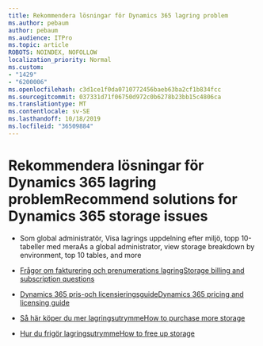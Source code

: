 ```yaml
---
title: Rekommendera lösningar för Dynamics 365 lagring problem
ms.author: pebaum
author: pebaum
ms.audience: ITPro
ms.topic: article
ROBOTS: NOINDEX, NOFOLLOW
localization_priority: Normal
ms.custom:
- "1429"
- "6200006"
ms.openlocfilehash: c3d1ce1f0da0710772456baeb63ba2cf1b834fcc
ms.sourcegitcommit: 037331d71f06750d972c0b6278b23bb15c4806ca
ms.translationtype: MT
ms.contentlocale: sv-SE
ms.lasthandoff: 10/18/2019
ms.locfileid: "36509884"
---
```

# <a name="recommend-solutions-for-dynamics-365-storage-issues"></a><span data-ttu-id="572e2-102">Rekommendera lösningar för Dynamics 365 lagring problem</span><span class="sxs-lookup"><span data-stu-id="572e2-102">Recommend solutions for Dynamics 365 storage issues</span></span>

* <span data-ttu-id="572e2-103">Som global administratör, Visa lagrings uppdelning efter miljö, topp 10-tabeller med mera</span><span class="sxs-lookup"><span data-stu-id="572e2-103">As a global administrator, view storage breakdown by environment, top 10 tables, and more</span></span>

* [<span data-ttu-id="572e2-104">Frågor om fakturering och prenumerations lagring</span><span class="sxs-lookup"><span data-stu-id="572e2-104">Storage billing and subscription questions</span></span>](https://docs.microsoft.com/dynamics365/customer-engagement/admin/contact-information-microsoft-dynamics-365-online-billing-support)

* [<span data-ttu-id="572e2-105">Dynamics 365 pris-och licensieringsguide</span><span class="sxs-lookup"><span data-stu-id="572e2-105">Dynamics 365 pricing and licensing guide</span></span>](https://dynamics.microsoft.com/pricing/)

* [<span data-ttu-id="572e2-106">Så här köper du mer lagringsutrymme</span><span class="sxs-lookup"><span data-stu-id="572e2-106">How to purchase more storage</span></span>](https://docs.microsoft.com/dynamics365/customer-engagement/admin/manage-storage#add-storage-to-dynamics-365-online)

* [<span data-ttu-id="572e2-107">Hur du frigör lagringsutrymme</span><span class="sxs-lookup"><span data-stu-id="572e2-107">How to free up storage</span></span>](https://docs.microsoft.com/dynamics365/customer-engagement/admin/free-storage-space)
